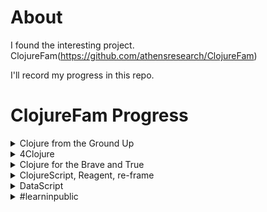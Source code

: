 # About
I found the interesting project. ClojureFam(https://github.com/athensresearch/ClojureFam)   

I'll record my progress in this repo.

# ClojureFam Progress

<details>
<summary>Clojure from the Ground Up</summary>

- [ ] Chapters 1-3
- [ ] Chapters 4, 6
- [ ] Chapters 7, 8, 10

</details>

<details>
<summary>4Clojure</summary>

- [x] 20 problems
- [ ] 40 problems
- [ ] 60 problems
- [ ] 80 problems
- [ ] 100 problems

</details>

<details>
<summary>Clojure for the Brave and True</summary>

- [ ] Chapters 3-4
- [ ] Chapters 5-6
- [ ] Chapters 10

</details>

<details>
<summary>ClojureScript, Reagent, re-frame</summary>

- [ ] build an app with plain hiccup and JS interop
- [ ] build an app with reagent
- [ ] build an app with re-frame

</details>

<details>
<summary>DataScript</summary>

- [ ] complete http://learndatalogtoday.org/
- [ ] build an app with datascript

</details>
<details>

<summary>#learninpublic</summary>

- [x] day 1   
Made this repo, Installed Clojure and Clojurescript in WSL. Solved 21 problems of 4Clojure
- [x] day 2   
2021/04/25 Read first chapter of Clojure from the groud up.
- [ ] day 3
- [ ] day 4
- [ ] day 5
- [ ] day 6
- [ ] day 7
- [ ] day 8
- [ ] day 9
- [ ] day 10
- [ ] day 11
- [ ] day 12
- [ ] day 13
- [ ] day 14
- [ ] day 15
- [ ] day 16
- [ ] day 17
- [ ] day 18
- [ ] day 19
- [ ] day 20
- [ ] day 21
- [ ] day 22
- [ ] day 23
- [ ] day 24
- [ ] day 25
- [ ] day 26
- [ ] day 27
- [ ] day 28
- [ ] day 29
- [ ] day 30
- [ ] day 31
- [ ] day 32
- [ ] day 33
- [ ] day 34
- [ ] day 35

</details>
